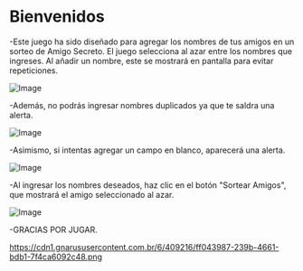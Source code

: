 <h1>Bienvenidos</h1>

-Este juego ha sido diseñado para agregar los nombres de tus amigos en un sorteo de Amigo Secreto. El juego selecciona al azar entre los nombres que ingreses. Al añadir un nombre, este se mostrará en pantalla para evitar repeticiones. 

![Image](https://github.com/user-attachments/assets/a574e925-2ecf-4551-9bbf-36f7c4f528c7)

-Además, no podrás ingresar nombres duplicados ya que te saldra una alerta.

![Image](https://github.com/user-attachments/assets/c111ed9d-4eb2-42e5-9985-067bf82e1275)

-Asimismo, si intentas agregar un campo en blanco, aparecerá una alerta.

![Image](https://github.com/user-attachments/assets/d23c29e6-7609-4cd1-9b6d-2c766044f889)

-Al ingresar los nombres deseados, haz clic en el botón "Sortear Amigos", que mostrará el amigo seleccionado al azar.

![Image](https://github.com/user-attachments/assets/32d5bcbb-8a2a-416e-ad58-8843b952865f)

-GRACIAS POR JUGAR.

https://cdn1.gnarususercontent.com.br/6/409216/ff043987-239b-4661-bdb1-7f4ca6092c48.png
